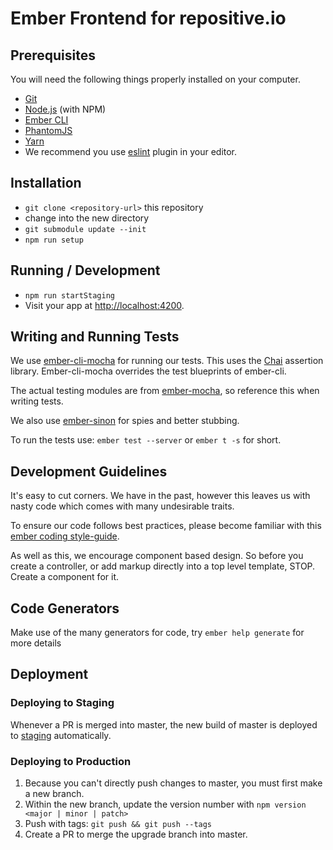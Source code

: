 # Ember Frontend for repositive.io

## Prerequisites

You will need the following things properly installed on your computer.

* [Git](http://git-scm.com/)
* [Node.js](http://nodejs.org/) (with NPM)
* [Ember CLI](http://www.ember-cli.com/)
* [PhantomJS](http://phantomjs.org/)
* [Yarn](https://yarnpkg.com/en/docs/install)
* We recommend you use [eslint](https://atom.io/packages/linter-eslint) plugin in your editor.

## Installation

* `git clone <repository-url>` this repository
* change into the new directory
* `git submodule update --init`
* `npm run setup`

## Running / Development

* `npm run startStaging`
* Visit your app at [http://localhost:4200](http://localhost:4200).


## Writing and Running Tests

We use [ember-cli-mocha](https://github.com/switchfly/ember-cli-mocha) for running our tests. This uses the [Chai](http://chaijs.com/) assertion library. Ember-cli-mocha overrides the test blueprints of ember-cli.

The actual testing modules are from [ember-mocha](https://github.com/switchfly/ember-mocha), so reference this when writing tests.

We also use [ember-sinon](https://github.com/csantero/ember-sinon) for spies and better stubbing.

To run the tests use: `ember test --server` or `ember t -s` for short.

## Development Guidelines
It's easy to cut corners. We have in the past, however this leaves us with nasty code which comes with many undesirable traits.

To ensure our code follows best practices, please become familiar with this [ember coding style-guide](https://github.com/netguru/ember-styleguide).

As well as this, we encourage component based design. So before you create a controller, or add markup directly into a top level template, STOP. Create a component for it.


## Code Generators

Make use of the many generators for code, try `ember help generate` for more details

## Deployment

### Deploying to Staging

Whenever a PR is merged into master, the new build of master is deployed to [staging](https://discover-staging.repositive.io) automatically.

### Deploying to Production
1. Because you can't directly push changes to master, you must first make a new branch.
2. Within the new branch, update the version number with `npm version <major | minor | patch>`
3. Push with tags: `git push && git push --tags`
4. Create a PR to merge the upgrade branch into master.
